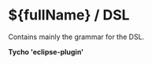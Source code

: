 ${fullName} / DSL
=================

Contains mainly the grammar for the DSL.

**Tycho 'eclipse-plugin'**


